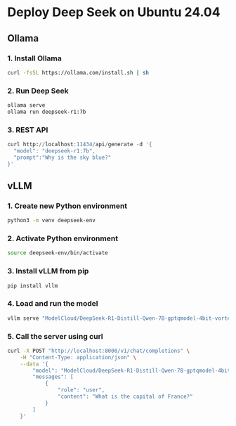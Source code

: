 # Deploy Deep Seek on Ubuntu 24.04

## Ollama

### 1. Install Ollama
```bash
curl -fsSL https://ollama.com/install.sh | sh
```

### 2. Run Deep Seek
```bash
ollama serve
ollama run deepseek-r1:7b
```

### 3. REST API
```sql
curl http://localhost:11434/api/generate -d '{
  "model": "deepseek-r1:7b",
  "prompt":"Why is the sky blue?"
}'
```

## vLLM

### 1. Create new Python environment
```bash
python3 -m venv deepseek-env
```

### 2. Activate Python environment
```bash
source deepseek-env/bin/activate
```

### 3. Install vLLM from pip
```bash
pip install vllm
```

### 4. Load and run the model
```bash
vllm serve "ModelCloud/DeepSeek-R1-Distill-Qwen-7B-gptqmodel-4bit-vortex-v2"
```

### 5. Call the server using curl
```bash
curl -X POST "http://localhost:8000/v1/chat/completions" \
	-H "Content-Type: application/json" \
	--data '{
		"model": "ModelCloud/DeepSeek-R1-Distill-Qwen-7B-gptqmodel-4bit-vortex-v2",
		"messages": [
			{
				"role": "user",
				"content": "What is the capital of France?"
			}
		]
	}'
```
